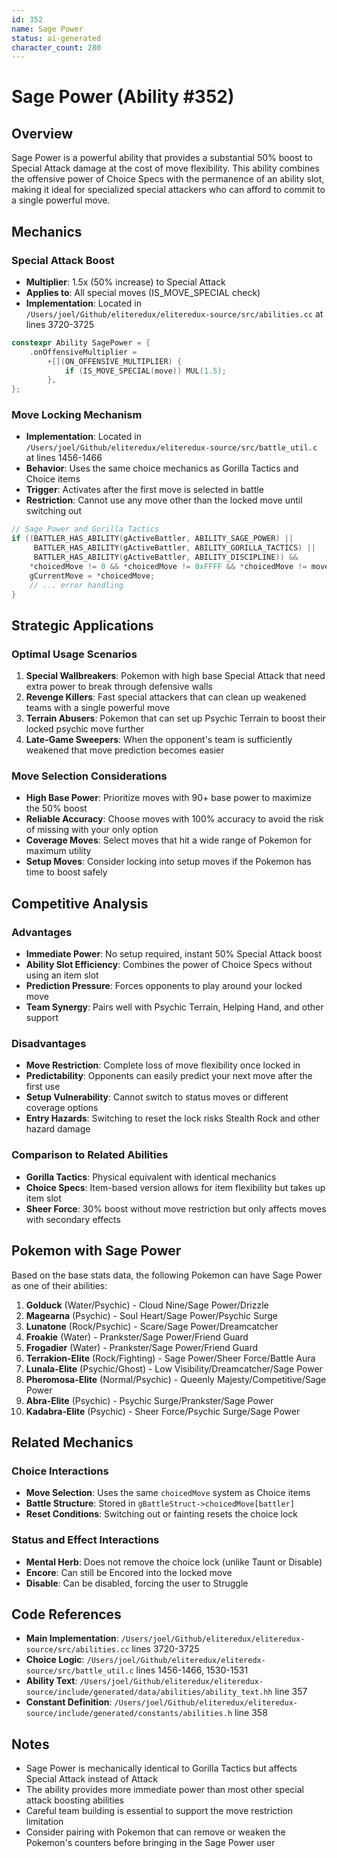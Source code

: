 ```yaml
---
id: 352
name: Sage Power
status: ai-generated
character_count: 280
---
```


# Sage Power (Ability #352)

## Overview

Sage Power is a powerful ability that provides a substantial 50% boost to Special Attack damage at the cost of move flexibility. This ability combines the offensive power of Choice Specs with the permanence of an ability slot, making it ideal for specialized special attackers who can afford to commit to a single powerful move.

## Mechanics

### Special Attack Boost
- **Multiplier**: 1.5x (50% increase) to Special Attack
- **Applies to**: All special moves (IS_MOVE_SPECIAL check)
- **Implementation**: Located in `/Users/joel/Github/eliteredux/eliteredux-source/src/abilities.cc` at lines 3720-3725

```cpp
constexpr Ability SagePower = {
    .onOffensiveMultiplier =
        +[](ON_OFFENSIVE_MULTIPLIER) {
            if (IS_MOVE_SPECIAL(move)) MUL(1.5);
        },
};
```

### Move Locking Mechanism
- **Implementation**: Located in `/Users/joel/Github/eliteredux/eliteredux-source/src/battle_util.c` at lines 1456-1466
- **Behavior**: Uses the same choice mechanics as Gorilla Tactics and Choice items
- **Trigger**: Activates after the first move is selected in battle
- **Restriction**: Cannot use any move other than the locked move until switching out

```c
// Sage Power and Gorilla Tactics
if ((BATTLER_HAS_ABILITY(gActiveBattler, ABILITY_SAGE_POWER) || 
     BATTLER_HAS_ABILITY(gActiveBattler, ABILITY_GORILLA_TACTICS) ||
     BATTLER_HAS_ABILITY(gActiveBattler, ABILITY_DISCIPLINE)) &&
    *choicedMove != 0 && *choicedMove != 0xFFFF && *choicedMove != move) {
    gCurrentMove = *choicedMove;
    // ... error handling
}
```

## Strategic Applications

### Optimal Usage Scenarios
1. **Special Wallbreakers**: Pokemon with high base Special Attack that need extra power to break through defensive walls
2. **Revenge Killers**: Fast special attackers that can clean up weakened teams with a single powerful move
3. **Terrain Abusers**: Pokemon that can set up Psychic Terrain to boost their locked psychic move further
4. **Late-Game Sweepers**: When the opponent's team is sufficiently weakened that move prediction becomes easier

### Move Selection Considerations
- **High Base Power**: Prioritize moves with 90+ base power to maximize the 50% boost
- **Reliable Accuracy**: Choose moves with 100% accuracy to avoid the risk of missing with your only option
- **Coverage Moves**: Select moves that hit a wide range of Pokemon for maximum utility
- **Setup Moves**: Consider locking into setup moves if the Pokemon has time to boost safely

## Competitive Analysis

### Advantages
- **Immediate Power**: No setup required, instant 50% Special Attack boost
- **Ability Slot Efficiency**: Combines the power of Choice Specs without using an item slot
- **Prediction Pressure**: Forces opponents to play around your locked move
- **Team Synergy**: Pairs well with Psychic Terrain, Helping Hand, and other support

### Disadvantages
- **Move Restriction**: Complete loss of move flexibility once locked in
- **Predictability**: Opponents can easily predict your next move after the first use
- **Setup Vulnerability**: Cannot switch to status moves or different coverage options
- **Entry Hazards**: Switching to reset the lock risks Stealth Rock and other hazard damage

### Comparison to Related Abilities
- **Gorilla Tactics**: Physical equivalent with identical mechanics
- **Choice Specs**: Item-based version allows for item flexibility but takes up item slot
- **Sheer Force**: 30% boost without move restriction but only affects moves with secondary effects

## Pokemon with Sage Power

Based on the base stats data, the following Pokemon can have Sage Power as one of their abilities:

1. **Golduck** (Water/Psychic) - Cloud Nine/Sage Power/Drizzle
2. **Magearna** (Psychic) - Soul Heart/Sage Power/Psychic Surge
3. **Lunatone** (Rock/Psychic) - Scare/Sage Power/Dreamcatcher
4. **Froakie** (Water) - Prankster/Sage Power/Friend Guard
5. **Frogadier** (Water) - Prankster/Sage Power/Friend Guard
6. **Terrakion-Elite** (Rock/Fighting) - Sage Power/Sheer Force/Battle Aura
7. **Lunala-Elite** (Psychic/Ghost) - Low Visibility/Dreamcatcher/Sage Power
8. **Pheromosa-Elite** (Normal/Psychic) - Queenly Majesty/Competitive/Sage Power
9. **Abra-Elite** (Psychic) - Psychic Surge/Prankster/Sage Power
10. **Kadabra-Elite** (Psychic) - Sheer Force/Psychic Surge/Sage Power

## Related Mechanics

### Choice Interactions
- **Move Selection**: Uses the same `choicedMove` system as Choice items
- **Battle Structure**: Stored in `gBattleStruct->choicedMove[battler]`
- **Reset Conditions**: Switching out or fainting resets the choice lock

### Status and Effect Interactions
- **Mental Herb**: Does not remove the choice lock (unlike Taunt or Disable)
- **Encore**: Can still be Encored into the locked move
- **Disable**: Can be disabled, forcing the user to Struggle

## Code References

- **Main Implementation**: `/Users/joel/Github/eliteredux/eliteredux-source/src/abilities.cc` lines 3720-3725
- **Choice Logic**: `/Users/joel/Github/eliteredux/eliteredx-source/src/battle_util.c` lines 1456-1466, 1530-1531
- **Ability Text**: `/Users/joel/Github/eliteredux/eliteredux-source/include/generated/data/abilities/ability_text.hh` line 357
- **Constant Definition**: `/Users/joel/Github/eliteredux/eliteredux-source/include/generated/constants/abilities.h` line 358

## Notes

- Sage Power is mechanically identical to Gorilla Tactics but affects Special Attack instead of Attack
- The ability provides more immediate power than most other special attack boosting abilities
- Careful team building is essential to support the move restriction limitation
- Consider pairing with Pokemon that can remove or weaken the Pokemon's counters before bringing in the Sage Power user